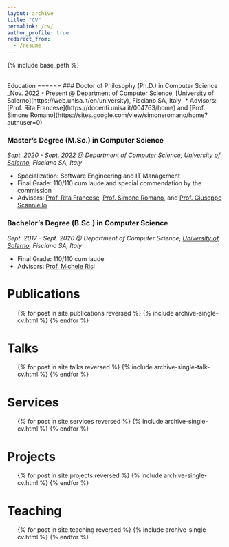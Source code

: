 ```yaml
---
layout: archive
title: "CV"
permalink: /cv/
author_profile: true
redirect_from:
  - /resume
---
```


{% include base_path %}

<br/>
Education
======
### Doctor of Philosophy (Ph.D.) in Computer Science
_Nov. 2022 - Present @ Department of Computer Science, [University of Salerno](https://web.unisa.it/en/university), Fisciano SA, Italy_
* Advisors: [Prof. Rita Francese](https://docenti.unisa.it/004763/home) and [Prof. Simone Romano](https://sites.google.com/view/simoneromano/home?authuser=0)

### Master’s Degree (M.Sc.) in Computer Science
_Sept. 2020 - Sept. 2022 @ Department of Computer Science, [University of Salerno](https://web.unisa.it/en/university), Fisciano SA, Italy_
* Specialization: Software Engineering and IT Management
* Final Grade: 110/110 cum laude and special commendation by the commission
* Advisors: [Prof. Rita Francese](https://docenti.unisa.it/004763/home), [Prof. Simone Romano](https://sites.google.com/view/simoneromano/home?authuser=0), and [Prof. Giuseppe Scanniello](https://sites.google.com/view/prof-giuseppe-scanniello/home)

### Bachelor’s Degree (B.Sc.) in Computer Science
_Sept. 2017 - Sept. 2020 @ Department of Computer Science, [University of Salerno](https://web.unisa.it/en/university), Fisciano SA, Italy_
* Final Grade: 110/110 cum laude
* Advisors: [Prof. Michele Risi](https://docenti.unisa.it/005637/home)


Publications
======
  <ul>{% for post in site.publications reversed %}
    {% include archive-single-cv.html %}
  {% endfor %}</ul>

  
Talks
======
  <ul>{% for post in site.talks reversed %}
    {% include archive-single-talk-cv.html  %}
  {% endfor %}</ul>

  
Services
======
  <ul>{% for post in site.services reversed %}
    {% include archive-single-cv.html  %}
  {% endfor %}</ul>
  
Projects
======
  <ul>{% for post in site.projects reversed %}
    {% include archive-single-cv.html  %}
  {% endfor %}</ul>

  
Teaching
======
  <ul>{% for post in site.teaching reversed %}
    {% include archive-single-cv.html %}
  {% endfor %}</ul>

